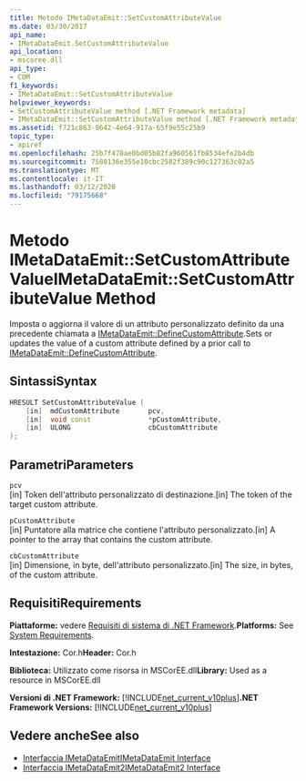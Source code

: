```yaml
---
title: Metodo IMetaDataEmit::SetCustomAttributeValue
ms.date: 03/30/2017
api_name:
- IMetaDataEmit.SetCustomAttributeValue
api_location:
- mscoree.dll
api_type:
- COM
f1_keywords:
- IMetaDataEmit::SetCustomAttributeValue
helpviewer_keywords:
- SetCustomAttributeValue method [.NET Framework metadata]
- IMetaDataEmit::SetCustomAttributeValue method [.NET Framework metadata]
ms.assetid: f721c863-9642-4e64-917a-65f9e55c25b9
topic_type:
- apiref
ms.openlocfilehash: 25b7f478ae0bd05b82fa960561fb8534efe2b4db
ms.sourcegitcommit: 7588136e355e10cbc2582f389c90c127363c02a5
ms.translationtype: MT
ms.contentlocale: it-IT
ms.lasthandoff: 03/12/2020
ms.locfileid: "79175668"
---
```

# <a name="imetadataemitsetcustomattributevalue-method"></a><span data-ttu-id="20e44-102">Metodo IMetaDataEmit::SetCustomAttributeValue</span><span class="sxs-lookup"><span data-stu-id="20e44-102">IMetaDataEmit::SetCustomAttributeValue Method</span></span>
<span data-ttu-id="20e44-103">Imposta o aggiorna il valore di un attributo personalizzato definito da una precedente chiamata a [IMetaDataEmit::DefineCustomAttribute](../../../../docs/framework/unmanaged-api/metadata/imetadataemit-definecustomattribute-method.md).</span><span class="sxs-lookup"><span data-stu-id="20e44-103">Sets or updates the value of a custom attribute defined by a prior call to [IMetaDataEmit::DefineCustomAttribute](../../../../docs/framework/unmanaged-api/metadata/imetadataemit-definecustomattribute-method.md).</span></span>  
  
## <a name="syntax"></a><span data-ttu-id="20e44-104">Sintassi</span><span class="sxs-lookup"><span data-stu-id="20e44-104">Syntax</span></span>  
  
```cpp  
HRESULT SetCustomAttributeValue (
    [in]  mdCustomAttribute       pcv,
    [in]  void const              *pCustomAttribute,
    [in]  ULONG                   cbCustomAttribute
);  
```  
  
## <a name="parameters"></a><span data-ttu-id="20e44-105">Parametri</span><span class="sxs-lookup"><span data-stu-id="20e44-105">Parameters</span></span>  
 `pcv`  
 <span data-ttu-id="20e44-106">[in] Token dell'attributo personalizzato di destinazione.</span><span class="sxs-lookup"><span data-stu-id="20e44-106">[in] The token of the target custom attribute.</span></span>  
  
 `pCustomAttribute`  
 <span data-ttu-id="20e44-107">[in] Puntatore alla matrice che contiene l'attributo personalizzato.</span><span class="sxs-lookup"><span data-stu-id="20e44-107">[in] A pointer to the array that contains the custom attribute.</span></span>  
  
 `cbCustomAttribute`  
 <span data-ttu-id="20e44-108">[in] Dimensione, in byte, dell'attributo personalizzato.</span><span class="sxs-lookup"><span data-stu-id="20e44-108">[in] The size, in bytes, of the custom attribute.</span></span>  
  
## <a name="requirements"></a><span data-ttu-id="20e44-109">Requisiti</span><span class="sxs-lookup"><span data-stu-id="20e44-109">Requirements</span></span>  
 <span data-ttu-id="20e44-110">**Piattaforme:** vedere [Requisiti di sistema di .NET Framework](../../../../docs/framework/get-started/system-requirements.md).</span><span class="sxs-lookup"><span data-stu-id="20e44-110">**Platforms:** See [System Requirements](../../../../docs/framework/get-started/system-requirements.md).</span></span>  
  
 <span data-ttu-id="20e44-111">**Intestazione:** Cor.h</span><span class="sxs-lookup"><span data-stu-id="20e44-111">**Header:** Cor.h</span></span>  
  
 <span data-ttu-id="20e44-112">**Biblioteca:** Utilizzato come risorsa in MSCorEE.dll</span><span class="sxs-lookup"><span data-stu-id="20e44-112">**Library:** Used as a resource in MSCorEE.dll</span></span>  
  
 <span data-ttu-id="20e44-113">**Versioni di .NET Framework:** [!INCLUDE[net_current_v10plus](../../../../includes/net-current-v10plus-md.md)]</span><span class="sxs-lookup"><span data-stu-id="20e44-113">**.NET Framework Versions:** [!INCLUDE[net_current_v10plus](../../../../includes/net-current-v10plus-md.md)]</span></span>  
  
## <a name="see-also"></a><span data-ttu-id="20e44-114">Vedere anche</span><span class="sxs-lookup"><span data-stu-id="20e44-114">See also</span></span>

- [<span data-ttu-id="20e44-115">Interfaccia IMetaDataEmit</span><span class="sxs-lookup"><span data-stu-id="20e44-115">IMetaDataEmit Interface</span></span>](../../../../docs/framework/unmanaged-api/metadata/imetadataemit-interface.md)
- [<span data-ttu-id="20e44-116">Interfaccia IMetaDataEmit2</span><span class="sxs-lookup"><span data-stu-id="20e44-116">IMetaDataEmit2 Interface</span></span>](../../../../docs/framework/unmanaged-api/metadata/imetadataemit2-interface.md)
